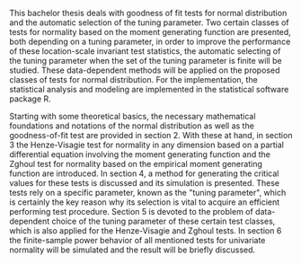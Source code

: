 This bachelor thesis deals with goodness of fit tests for normal distribution and the automatic selection of the tuning parameter. Two certain classes of
tests for normality based on the moment generating function are presented, both depending on a tuning parameter, in order to improve the performance of these location-scale invariant test statistics, the automatic selecting of the tuning parameter when the set of the tuning parameter is finite will be studied.  These data-dependent methods will be applied on the proposed classes of tests for normal distribution. For the implementation, the statistical analysis and modeling are implemented in the statistical software package R.

Starting with some theoretical basics, the necessary mathematical foundations and notations of the normal distribution as well as the goodness-of-fit test are provided in section 2. With these at hand, in section 3 the Henze-Visagie test for normality in any dimension based on a partial differential equation involving the moment generating function and the Zghoul test for normality based on the empirical moment generating function are introduced. In section 4, a method for generating the critical values for these tests is discussed and its simulation is presented. These tests rely on a specific parameter, known as the "tuning parameter", which is certainly the key reason why its selection is vital to acquire an efficient performing test procedure. Section 5 is devoted to the problem of data-dependent choice of the tuning parameter of these certain test classes, which is also applied for the Henze-Visagie and Zghoul tests. In section 6 the finite-sample power behavior of all mentioned tests for univariate normality will be simulated and the result will be briefly discussed.
